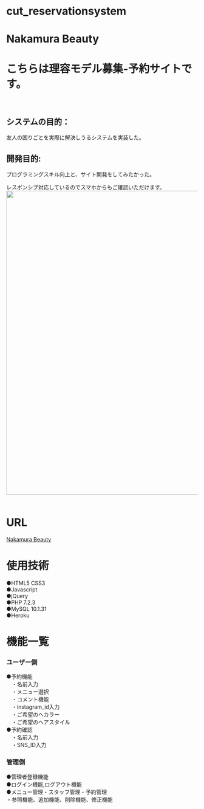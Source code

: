 # cut_reservationsystem
# Nakamura Beauty
<h1>こちらは理容モデル募集-予約サイトです。</h1><br>
<h2>システムの目的：</h2>友人の困りごとを実際に解決しうるシステムを実装した。<br>
<h2>開発目的:</h2>プログラミングスキル向上と、サイト開発をしてみたかった。<br>

レスポンシブ対応しているのでスマホからもご確認いただけます。<br>
<img src="file:///C:/Users/G020C1127/Downloads/Screenshot_20210510-112937_Samsung%20Internet.jpg" width="800" height="800"><br><br>

# URL
[Nakamura Beauty](https://cut-beauty.herokuapp.com/yoyaku.php)<br>

# 使用技術
●HTML5 CSS3<br>
●Javascript<br>
●jQuery<br>
●PHP 7.2.3<br>
●MySQL 10.1.31<br>
●Heroku<br>

# 機能一覧
### ユーザー側
●予約機能<br>
　・名前入力<br>
　・メニュー選択<br>
　・コメント機能<br>
　・instagram_id入力<br>
　・ご希望のへカラー<br>
　・ご希望のヘアスタイル<br>
●予約確認<br>
　・名前入力<br>
　・SNS_ID入力<br>
### 管理側
●管理者登録機能<br>
●ログイン機能,ログアウト機能<br>
●メニュー管理・スタッフ管理・予約管理<br>
  ・参照機能、追加機能、削除機能、修正機能<br>
